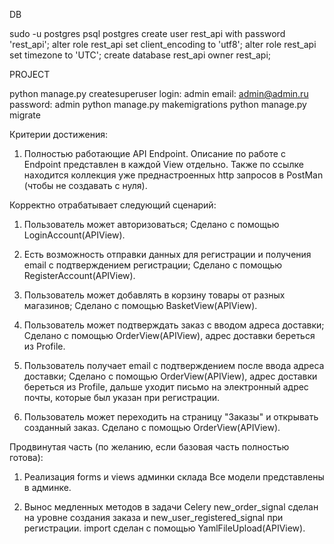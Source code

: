 DB

sudo -u postgres psql postgres
create user rest_api with password 'rest_api';
alter role rest_api set client_encoding to 'utf8';
alter role rest_api set timezone to 'UTC';
create database rest_api owner rest_api;

PROJECT

python manage.py createsuperuser
login: admin
email: admin@admin.ru
password: admin
python manage.py makemigrations
python manage.py migrate

Критерии достижения:

1. Полностью работающие API Endpoint.
Описание по работе с Endpoint представлен в каждой View отдельно.
Также по ссылке находится коллекция уже преднастроенных http запросов в PostMan (чтобы не создавать с нуля). 

Корректно отрабатывает следующий сценарий:
1. Пользователь может авторизоваться;
Сделано с помощью LoginAccount(APIView).

2. Есть возможность отправки данных для регистрации и получения email с подтверждением регистрации;
Сделано с помощью RegisterAccount(APIView).

3. Пользователь может добавлять в корзину товары от разных магазинов;
Сделано с помощью BasketView(APIView).

4. Пользователь может подтверждать заказ с вводом адреса доставки;
Сделано с помощью OrderView(APIView), адрес доставки береться из Profile.

5. Пользователь получает email с подтверждением после ввода адреса доставки;
Сделано с помощью OrderView(APIView), адрес доставки береться из Profile, 
дальше уходит письмо на электронный адрес почты, которые был указан при регистрации.

6. Пользователь может переходить на страницу "Заказы" и открывать созданный заказ.
Сделано с помощью OrderView(APIView).

Продвинутая часть (по желанию, если базовая часть полностью готова):

1. Реализация forms и views админки склада
Все модели представлены в админке.

2. Вынос медленных методов в задачи Celery
new_order_signal сделан на уровне создания заказа и new_user_registered_signal при регистрации. 
import сделан с помощью YamlFileUpload(APIView).